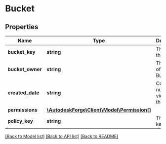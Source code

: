 # Bucket

## Properties
Name | Type | Description | Notes
------------ | ------------- | ------------- | -------------
**bucket_key** | **string** | The key of the Bucket | [optional] 
**bucket_owner** | **string** | The owner of the Bucket | [optional] 
**created_date** | **string** | Counts the number of views for the asset | [optional] 
**permissions** | [**\AutodeskForge\Client\Model\Permission[]**](Permission.md) |  | [optional] 
**policy_key** | **string** | The policy key | [optional] 

[[Back to Model list]](../README.md#documentation-for-models) [[Back to API list]](../README.md#documentation-for-api-endpoints) [[Back to README]](../README.md)


